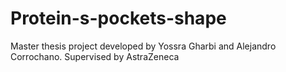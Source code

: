 # Protein-s-pockets-shape
Master thesis project developed by Yossra Gharbi and Alejandro Corrochano. Supervised by AstraZeneca
